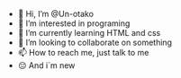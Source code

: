 - 👋 Hi, I’m @Un-otako
- 👀 I’m interested in programing
- 🌱 I’m currently learning HTML and css
- 💞️ I’m looking to collaborate on something
- 📫 How to reach me, just talk to me
- 😔 And i´m new

<!---
Un-otako/Un-otako is a ✨ special ✨ repository because its `README.md` (this file) appears on your GitHub profile.
You can click the Preview link to take a look at your changes.
--->
